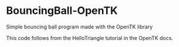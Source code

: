 # BouncingBall-OpenTK
Simple bouncing ball program made with the OpenTK library

This code follows from the HelloTriangle tutorial in the OpenTK docs.
